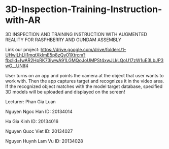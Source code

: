 # 3D-Inspection-Training-Instruction-with-AR
3D INSPECTION AND TRAINING INSTRUCTION WITH AUGMENTED REALITY FOR RASPHBERRY AND GUNDAM ASSEMBLY

Link our project:
https://drive.google.com/drive/folders/1-UHwlLhLIi1mqtXkImE5p8zQy01Xtrcm?fbclid=IwAR2HpRK73iwwA91LGMQoJoUMPSt4xwJLkLQoU17zW1uE3LbJP3wG__UNIf4

User turns on an app and points the camera at the object that user wants to work with. Then the app captures target and recognizes it in the video area. If the recognized object matches with the model target database, specified 3D models will be uploaded and displayed on the screen!

Lecturer:  Phan Gia Luan

Nguyen Ngoc Han ID: 20134014

Ha Gia Kinh	ID: 20134016

Nguyen Quoc Viet	ID: 20134027

Nguyen Huynh Lam Vu	ID: 20134028
